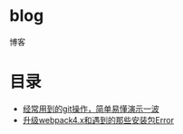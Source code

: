 # blog
博客
# 目录
* [经常用到的git操作，简单易懂演示一波](https://github.com/zqinmiao/blog/issues/2)
* [升级webpack4.x和遇到的那些安装包Error](https://github.com/zqinmiao/blog/issues/4)
